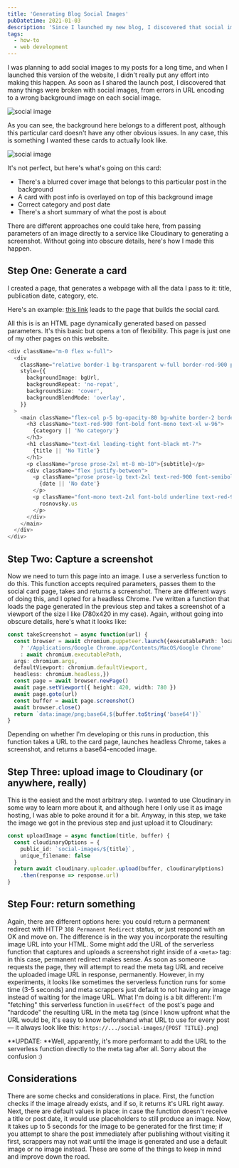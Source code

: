 ```yaml
---
title: 'Generating Blog Social Images'
pubDatetime: 2021-01-03
description: 'Since I launched my new blog, I discovered that social images were broken; they were an afterthought after all, and I decided to fix it permanently.'
tags:
  - how-to
  - web development
---
```


I was planning to add social images to my posts for a long time, and when I launched this version of the website, I didn't really put any effort into making this happen. As soon as I shared the launch post, I discovered that many things were broken with social images, from errors in URL encoding to a wrong background image on each social image.

![social image](assets/blog/posts/generating-blog-social-images/c05ee73d6a6f6f5ecb72a78795feaddf7cf4cd25-1200x675.png)

As you can see, the background here belongs to a different post, although this particular card doesn't have any other obvious issues. In any case, this is something I wanted these cards to actually look like.

![social image](assets/blog/posts/generating-blog-social-images/2b82a53bffadd9fcf4bc5e7dd32d8c2fc61829e1-780x420.png)

It's not perfect, but here's what's going on this card:

- There's a blurred cover image that belongs to this particular post in the background
- A card with post info is overlayed on top of this background image
- Correct category and post date
- There's a short summary of what the post is about

There are different approaches one could take here, from passing parameters of an image directly to a service like Cloudinary to generating a screenshot. Without going into obscure details, here's how I made this happen.

## Step One: Generate a card

I created a page, that generates a webpage with all the data I pass to it: title, publication date, category, etc.

Here's an example: [this link](https://rosnovsky.us/generateOgImage?title=This%20is%20where%20the%20title%20goes&category=Category%20goes%20here&date=Jan%2011,%202021&subtitle=This%20is%20where%20the%20post%20summary%20goes,%20explaining%20wht%20the%20post%20or%20page%20is%20about&coverImage=https://images.unsplash.com/photo-1584824486516-0555a07fc511?ixid=MXwxMjA3fDB8MHxwaG90by1wYWdlfHx8fGVufDB8fHw%3D&ixlib=rb-1.2.1&auto=format&fit=crop&w=2100&q=80) leads to the page that builds the social card.

All this is is an HTML page dynamically generated based on passed parameters. It's this basic but opens a ton of flexibility. This page is just one of my other pages on this website.

```typescript
<div className="m-0 flex w-full">
  <div
    className="relative border-1 bg-transparent w-full border-red-900 p-6"
    style={{
      backgroundImage: bgUrl,
      backgroundRepeat: 'no-repat',
      backgroundSize: 'cover',
      backgroundBlendMode: 'overlay',
    }}
  >
    <main className="flex-col p-5 bg-opacity-80 bg-white border-2 border-black">
      <h3 className="text-red-900 font-bold font-mono text-xl w-96">
        {category || 'No category'}
      </h3>
      <h1 className="text-6xl leading-tight font-black mt-7">
        {title || 'No Title'}
      </h1>
      <p className="prose prose-2xl mt-8 mb-10">{subtitle}</p>
      <div className="flex justify-between">
        <p className="prose prose-lg text-2xl text-red-900 font-semibold font-mono">
          {date || 'No date'}
        </p>
        <p className="font-mono text-2xl font-bold underline text-red-900 ">
          rosnovsky.us
        </p>
      </div>
    </main>
  </div>
</div>
```

## Step Two: Capture a screenshot

Now we need to turn this page into an image. I use a serverless function to do this. This function accepts required parameters, passes them to the social card page, takes and returns a screenshot. There are different ways of doing this, and I opted for a headless Chrome. I've written a function that loads the page generated in the previous step and takes a screenshot of a viewport of the size I like (780x420 in my case). Again, without going into obscure details, here's what it looks like:

```typescript
const takeScreenshot = async function(url) {
  const browser = await chromium.puppeteer.launch({executablePath: local
    ? '/Applications/Google Chrome.app/Contents/MacOS/Google Chrome'
    : await chromium.executablePath,
  args: chromium.args,
  defaultViewport: chromium.defaultViewport,
  headless: chromium.headless,})
  const page = await browser.newPage()
  await page.setViewport({ height: 420, width: 780 })
  await page.goto(url)
  const buffer = await page.screenshot()
  await browser.close()
  return `data:image/png;base64,${buffer.toString('base64')}`
}
```

Depending on whether I'm developing or this runs in production, this function takes a URL to the card page, launches headless Chrome, takes a screenshot, and returns a base64-encoded image.

## Step Three: upload image to Cloudinary (or anywhere, really)

This is the easiest and the most arbitrary step. I wanted to use Cloudinary in some way to learn more about it, and although here I only use it as image hosting, I was able to poke around it for a bit. Anyway, in this step, we take the image we got in the previous step and just upload it to Cloudinary:

```typescript
const uploadImage = async function(title, buffer) {
  const cloudinaryOptions = {
    public_id: `social-images/${title}`,
    unique_filename: false
  }
  return await cloudinary.uploader.upload(buffer, cloudinaryOptions)
    .then(response => response.url)
}
```

## Step Four: return something

Again, there are different options here: you could return a permanent redirect with HTTP `308 Permanent Redirect` status, or just respond with an OK and move on. The difference is in the way you incorporate the resulting image URL into your HTML. Some might add the URL of the serverless function that captures and uploads a screenshot right inside of a `<meta>` tag: in this case, permanent redirect makes sense. As soon as someone requests the page, they will attempt to read the meta tag URL and receive the uploaded image URL in response, permanently. However, in my experiments, it looks like sometimes the serverless function runs for some time (3-5 seconds) and meta scrappers just default to not having any image instead of waiting for the image URL. What I'm doing is a bit different: I'm "fetching" this serverless function in `useEffect `of the post's page and "hardcode" the resulting URL in the meta tag (since I know upfront what the URL would be, it's easy to know beforehand what URL to use for every post — it always look like this: `https://.../social-images/{POST TITLE}.png`)

**UPDATE: **Well, apparently, it's more performant to add the URL to the serverless function directly to the meta tag after all. Sorry about the confusion :)

## Considerations

There are some checks and considerations in place. First, the function checks if the image already exists, and if so, it returns it's URL right away. Next, there are default values in place: in case the function doesn't receive a title or post date, it would use placeholders to still produce an image. Now, it takes up to 5 seconds for the image to be generated for the first time; if you attempt to share the post immediately after publishing without visiting it first, scrappers may not wait until the image is generated and use a default image or no image instead. These are some of the things to keep in mind and improve down the road.
